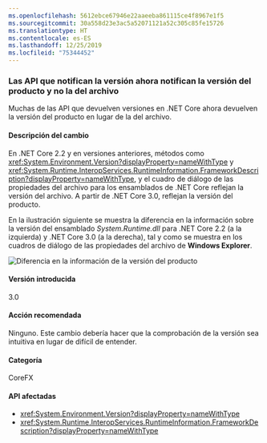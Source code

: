 ```yaml
---
ms.openlocfilehash: 5612ebce67946e22aaeeba861115ce4f8967e1f5
ms.sourcegitcommit: 30a558d23e3ac5a52071121a52c305c85fe15726
ms.translationtype: HT
ms.contentlocale: es-ES
ms.lasthandoff: 12/25/2019
ms.locfileid: "75344452"
---
```

### <a name="apis-that-report-version-now-report-product-and-not-file-version"></a>Las API que notifican la versión ahora notifican la versión del producto y no la del archivo

Muchas de las API que devuelven versiones en .NET Core ahora devuelven la versión del producto en lugar de la del archivo.

#### <a name="change-description"></a>Descripción del cambio

En .NET Core 2.2 y en versiones anteriores, métodos como <xref:System.Environment.Version?displayProperty=nameWithType> y <xref:System.Runtime.InteropServices.RuntimeInformation.FrameworkDescription?displayProperty=nameWithType>, y el cuadro de diálogo de las propiedades del archivo para los ensamblados de .NET Core reflejan la versión del archivo. A partir de .NET Core 3.0, reflejan la versión del producto.

En la ilustración siguiente se muestra la diferencia en la información sobre la versión del ensamblado *System.Runtime.dll* para .NET Core 2.2 (a la izquierda) y .NET Core 3.0 (a la derecha), tal y como se muestra en los cuadros de diálogo de las propiedades del archivo de **Windows Explorer**.

![Diferencia en la información de la versión del producto](~/docs/images/core-changes/corefx/version-information-changes/file-details.png)

#### <a name="version-introduced"></a>Versión introducida

3.0

#### <a name="recommended-action"></a>Acción recomendada

Ninguno. Este cambio debería hacer que la comprobación de la versión sea intuitiva en lugar de difícil de entender.

#### <a name="category"></a>Categoría

CoreFX

#### <a name="affected-apis"></a>API afectadas

- <xref:System.Environment.Version?displayProperty=nameWithType>
- <xref:System.Runtime.InteropServices.RuntimeInformation.FrameworkDescription?displayProperty=nameWithType>

<!--

### Affected APIs

- `P:System.Environment.Version`
- `P:System.Runtime.InteropServices.RuntimeInformation.FrameworkDescription`

-->
